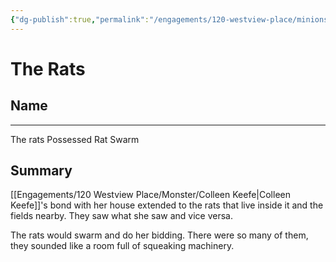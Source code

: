 ```yaml
---
{"dg-publish":true,"permalink":"/engagements/120-westview-place/minions/the-rats/","created":"2024-08-16T16:46:44.000-04:00","updated":"2025-01-08T22:51:01.070-05:00"}
---
```


# The Rats

## Name
----
The rats
Possessed Rat Swarm

## Summary
[[Engagements/120 Westview Place/Monster/Colleen Keefe\|Colleen Keefe]]'s bond with her house extended to the rats that live inside it and the fields nearby. They saw what she saw and vice versa. 

The rats would swarm and do her bidding. There were so many of them, they sounded like a room full of squeaking machinery. 


